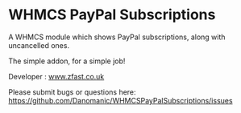 WHMCS PayPal Subscriptions
========================

A WHMCS module which shows PayPal subscriptions, along with uncancelled ones.

The simple addon, for a simple job!  

Developer : www.zfast.co.uk  

Please submit bugs or questions here: https://github.com/Danomanic/WHMCSPayPalSubscriptions/issues  
